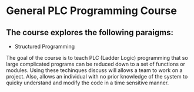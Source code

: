 # General PLC Programming Course

## The course explores the following paraigms: 
  
- Structured Programming

The goal of the course is to teach PLC (Ladder Logic) programming that so large complicated programs can 
be reduced down to a set of functions or modules. Using these techinques discuss will allows a team to work on 
a project. Also, allows an individual with no prior knowledge of the system to quicky understand and modify the
code in a time sensitive manner.
